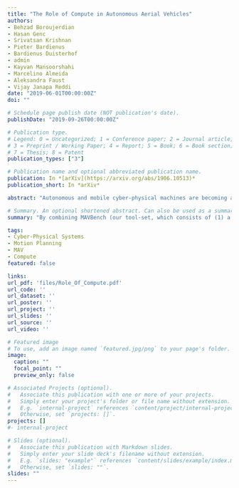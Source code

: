 ```yaml
---
title: "The Role of Compute in Autonomous Aerial Vehicles"
authors:
- Behzad Boroujerdian
- Hasan Genc
- Srivatsan Krishnan
- Pieter Bardienus
- Bardienus Duisterhof
- admin
- Kayvan Mansoorshahi
- Marcelino Almeida
- Aleksandra Faust
- Vijay Janapa Reddi
date: "2019-06-01T00:00:00Z"
doi: ""

# Schedule page publish date (NOT publication's date).
publishDate: "2019-09-26T00:00:00Z"

# Publication type.
# Legend: 0 = Uncategorized; 1 = Conference paper; 2 = Journal article;
# 3 = Preprint / Working Paper; 4 = Report; 5 = Book; 6 = Book section;
# 7 = Thesis; 8 = Patent
publication_types: ["3"]

# Publication name and optional abbreviated publication name.
publication: In *[arXiv](https://arxiv.org/abs/1906.10513)*
publication_short: In *arXiv*

abstract: "Autonomous and mobile cyber-physical machines are becoming an inevitable part of our future. In particular, unmanned aerial vehicles have seen a resurgence in activity. With multiple use cases, such as surveillance, search and rescue, package delivery, and more, these unmanned aerial systems are on the cusp of demonstrating their full potential. Despite such promises, these systems face many challenges, one of the most prominent of which is their low endurance caused by their limited onboard energy. Since the success of a mission depends on whether the drone can finish it within such duration and before it runs out of battery, improving both the time and energy associated with the mission are of high importance. Such improvements have traditionally arrived at through the use of better algorithms. But our premise is that more powerful and efficient onboard compute can also address the problem. In this paper, we investigate how the compute subsystem, in a cyber-physical mobile machine, such as a Micro Aerial Vehicle (MAV), can impact mission time and energy. Specifically, we pose the question as 'what is the role of computing for cyber-physical mobile robots?' We show that compute and motion are tightly intertwined, and as such a close examination of cyber and physical processes and their impact on one another is necessary. We show different 'impact paths' through which compute impacts mission metrics and examine them using a combination of analytical models, simulation, micro and end-to-end benchmarking. To enable similar studies, we open sourced MAVBench, our tool-set, which consists of (1) a closed-loop real-time feedback simulator and (2) an end-to-end benchmark suite comprised of state-of-the-art kernels. By combining MAVBench, analytical modeling, and an understanding of various compute impacts, we show up to 2X and 1.8X improvements for mission time and mission energy for two optimization case studies. Our investigations, as well as our optimizations, show that cyber-physical co-design, a methodology with which both the cyber and physical processes/quantities of the robot are developed with consideration of one another, similar to hardware-software co-design, is necessary for arriving at the design of the optimal robot."

# Summary. An optional shortened abstract. Can also be used as a summary for an extended abstract or poster etc.
summary: "By combining MAVBench (our tool-set, which consists of (1) a closed-loop real-time feedback simulator and (2) an end-to-end benchmark suite comprised of state-of-the-art kernels), analytical modeling, and an understanding of various compute impacts, we show up to 2X and 1.8X improvements for mission time and mission energy for two optimization case studies. Our investigations, as well as our optimizations, show that cyber-physical co-design, a methodology with which both the cyber and physical processes/quantities of the robot are developed with consideration of one another, similar to hardware-software co-design, is necessary for arriving at the design of the optimal robot."

tags:
- Cyber-Physical Systems
- Motion Planning
- MAV
- Compute
featured: false

links:
url_pdf: 'files/Role_Of_Compute.pdf'
url_code: ''
url_dataset: ''
url_poster: ''
url_project: ''
url_slides: ''
url_source: ''
url_video: ''

# Featured image
# To use, add an image named `featured.jpg/png` to your page's folder. 
image:
  caption: ""
  focal_point: ""
  preview_only: false

# Associated Projects (optional).
#   Associate this publication with one or more of your projects.
#   Simply enter your project's folder or file name without extension.
#   E.g. `internal-project` references `content/project/internal-project/index.md`.
#   Otherwise, set `projects: []`.
projects: []
#- internal-project

# Slides (optional).
#   Associate this publication with Markdown slides.
#   Simply enter your slide deck's filename without extension.
#   E.g. `slides: "example"` references `content/slides/example/index.md`.
#   Otherwise, set `slides: ""`.
slides: ""
---
```


<!-- {{% alert note %}}
Click the *Cite* button above to demo the feature to enable visitors to import publication metadata into their reference management software.
{{% /alert %}}

{{% alert note %}}
Click the *Slides* button above to demo Academic's Markdown slides feature.
{{% /alert %}} -->

<!-- Supplementary notes can be added here, including [code and math](https://sourcethemes.com/academic/docs/writing-markdown-latex/). -->

